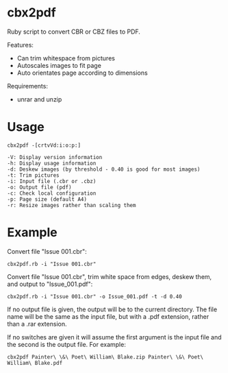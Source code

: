 cbx2pdf
=======

Ruby script to convert CBR or CBZ files to PDF.

Features:

- Can trim whitespace from pictures
- Autoscales images to fit page
- Auto orientates page according to dimensions

Requirements:

- unrar and unzip

Usage
=====

```
cbx2pdf -[crtvVd:i:o:p:]

-V: Display version information
-h: Display usage information
-d: Deskew images (by threshold - 0.40 is good for most images)
-t: Trim pictures
-i: Input file (.cbr or .cbz)
-o: Output file (pdf)
-c: Check local configuration
-p: Page size (default A4)
-r: Resize images rather than scaling them
```

Example
=======

Convert file "Issue 001.cbr":

```
cbx2pdf.rb -i "Issue 001.cbr"
```

Convert file "Issue 001.cbr", trim white space from edges, deskew them,
and output to "Issue_001.pdf":

```
cbx2pdf.rb -i "Issue 001.cbr" -o Issue_001.pdf -t -d 0.40
```

If no output file is given, the output will be to the current directory.
The file name will be the same as the input file, but with a .pdf extension,
rather than a .rar extension.

If no switches are given it will assume the first argument is the input file
and the second is the output file. For example:

```
cbx2pdf Painter\ \&\ Poet\ William\ Blake.zip Painter\ \&\ Poet\ William\ Blake.pdf
```
